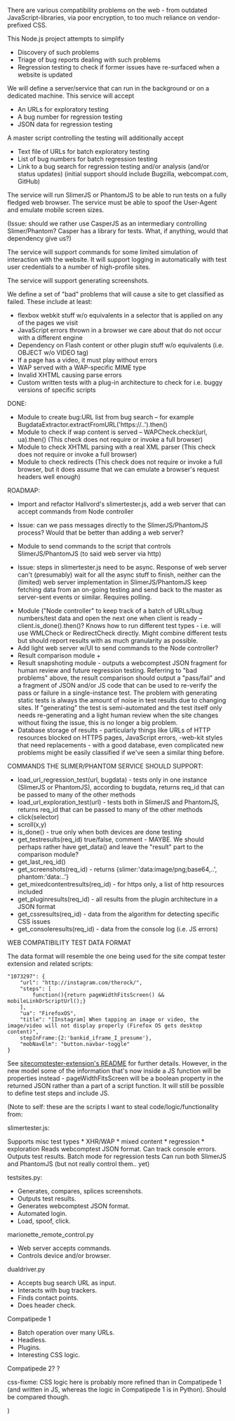 
There are various compatibility problems on the web - from outdated JavaScript-libraries, via poor encryption, to too much reliance on vendor-prefixed CSS.

This Node.js project attempts to simplify 
* Discovery of such problems
* Triage of bug reports dealing with such problems
* Regression testing to check if former issues have re-surfaced when a website is updated

We will define a server/service that can run in the background or on a dedicated machine. This service will accept
* An URLs for exploratory testing
* A bug number for regression testing
* JSON data for regression testing

A master script controlling the testing will additionally accept
* Text file of URLs for batch exploratory testing
* List of bug numbers for batch regression testing
* Link to a bug search for regression testing and/or analysis (and/or status updates) (initial support should include Bugzilla, webcompat.com, GitHub)

The service will run SlimerJS or PhantomJS to be able to run tests on a fully fledged web browser. The service must be able to spoof the User-Agent and emulate mobile screen sizes.

(Issue: should we rather use CasperJS as an intermediary controlling Slimer/Phantom? Casper has a library for tests. What, if anything, would that dependency give us?)

The service will support commands for some limited simulation of interaction with the website. It will support logging in automatically with test user credentials to a number of high-profile sites.

The service will support generating screenshots.

We define a set of "bad" problems that will cause a site to get classified as failed. These include at least:

* flexbox webkit stuff w/o equivalents in a selector that is applied on any of the pages we visit
* JavaScript errors thrown in a browser we care about that do not occur with a different engine
* Dependency on Flash content or other plugin stuff w/o equivalents (i.e. OBJECT w/o VIDEO tag)
* If a page has a video, it must play without errors
* WAP served with a WAP-specific MIME type
* Invalid XHTML causing parse errors
* Custom written tests with a plug-in architecture to check for i.e. buggy versions of specific scripts

DONE:
* Module to create bug:URL list from bug search – for example BugdataExtractor.extractFromURL('https://..').then()
* Module to check if wap content is served – WAPCheck.check(url, ua).then() (This check does not require or invoke a full browser)
* Module to check XHTML parsing with a real XML parser (This check does not require or invoke a full browser)
* Module to check redirects (This check does not require or invoke a full browser, but it does assume that we can emulate a browser's request headers well enough)

ROADMAP:
* Import and refactor Hallvord's slimertester.js, add a web server that can accept commands from Node controller
 - Issue: can we pass messages directly to the SlimerJS/PhantomJS process? Would that be better than adding a web server?
* Module to send commands to the script that controls SlimerJS/PhantomJS (to said web server via http)
- Issue: steps in slimertester.js need to be async. Response of web server can't (presumably) wait for all the async stuff to finish, neither can the (limited) web server implementation in SlimerJS/PhantomJS keep fetching data from an on-going testing and send back to the master as server-sent events or similar. Requires polling.
* Module ("Node controller" to keep track of a batch of URLs/bug numbers/test data and open the next one when client is ready – client.is_done().then()? Knows how to run different test types - i.e. will use WMLCheck or RedirectCheck directly. Might combine different tests but should report results with as much granularity as possible.
* Add light web server w/UI to send commands to the Node controller?
* Result comparison module + 
* Result snapshoting module - outputs a webcomptest JSON fragment for human review and future regression testing. Referring to "bad problems" above, the result comparison should output a "pass/fail" and a fragment of JSON and/or JS code that can be used to re-verify the pass or failure in a single-instance test. The problem with generating static tests is always the amount of noise in test results due to changing sites. If "generating" the test is semi-automated and the test itself only needs re-generating and a light human review when the site changes without fixing the issue, this is no longer a big problem.
* Database storage of results - particularly things like URLs of HTTP resources blocked on HTTPS pages, JavaScript errors, -web-kit styles that need replacements - with a good database, even complicated new problems might be easily classified if we've seen a similar thing before.


COMMANDS THE SLIMER/PHANTOM SERVICE SHOULD SUPPORT:
* load_url_regression_test(url, bugdata) - tests only in one instance (SlimerJS or PhantomJS), according to bugdata, returns req_id that can be passed to many of the other methods
* load_url_exploration_test(url)  - tests both in SlimerJS and PhantomJS, returns req_id that can be passed to many of the other methods
* click(selector)
* scroll(x,y)
* is_done() - true only when both devices are done testing
* get_testresults(req_id)   true/false, comment - MAYBE. We should perhaps rather have get_data() and leave the "result" part to the comparison module?
* get_last_req_id()
* get_screenshots(req_id)  - returns {slimer:'data:image/png;base64,..', phantom:'data:..'}
* get_mixedcontentresults(req_id) - for https only, a list of http resources included
* get_pluginresults(req_id) - all results from the plugin architecture in a JSON format
* get_cssresults(req_id) - data from the algorithm for detecting specific CSS issues
* get_consoleresults(req_id) - data from the console log (i.e. JS errors) 

WEB COMPATIBILITY TEST DATA FORMAT

The data format will resemble the one being used for the site compat tester extension and related scripts:

    "1073297": {
        "url": "http://instagram.com/therock/",
        "steps": [
            function(){return pageWidthFitsScreen() && mobileLinkOrScriptUrl();}
        ],
        "ua": "FirefoxOS",
        "title": "[Instagram] When tapping an image or video, the image/video will not display properly (Firefox OS gets desktop content)",
        stepInFrame:{2:'bankid_iframe_I_presume'},
        "mobNavElm": "button.navbar-toggle"
    }

See [sitecomptester-extension's README](https://github.com/hallvors/sitecomptester-extension/blob/master/README.md) for further details. However, in the new model some of the information that's now inside a JS function will be properties instead - pageWidthFitsScreen will be a boolean property in the returned JSON rather than a part of a script function. It will still be possible to define test steps and include JS.

(Note to self: these are the scripts I want to steal code/logic/functionality from:

slimertester.js: 

Supports misc test types 
    * XHR/WAP
    * mixed content
    * regression
    * exploration
Reads webcomptest JSON format.
Can track console errors.
Outputs test results.
Batch mode for regression tests
Can run both SlimerJS and PhantomJS (but not really control them.. yet)

testsites.py:
* Generates, compares, splices screenshots.
* Outputs test results.
* Generates webcomptest JSON format.
* Automated login.
* Load, spoof, click.

marionette_remote_control.py
* Web server accepts commands.
* Controls device and/or browser.

dualdriver.py
* Accepts bug search URL as input.
* Interacts with bug trackers.
* Finds contact points.
* Does header check.

Compatipede 1
* Batch operation over many URLs.
* Headless.
* Plugins.
* Interesting CSS logic.

Compatipede 2?
?

css-fixme:
CSS logic here is probably more refined than in Compatipede 1 (and written in JS, whereas the logic in Compatipede 1 is in Python). Should be compared though.

)

